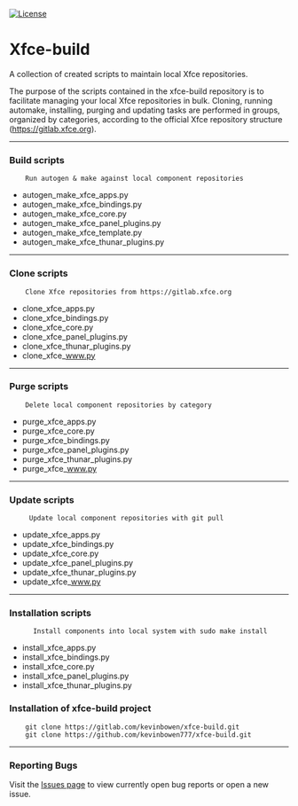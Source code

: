 [![License](https://img.shields.io/badge/License-GPL%20v2-blue.svg)](https://gitlab.com/kevinbowen/xfce-build/-/blob/master/LICENSE)

# Xfce-build

A collection of created scripts to maintain local Xfce repositories.

The purpose of the scripts contained in the xfce-build repository is to 
facilitate managing your local Xfce repositories in bulk. 
Cloning, running automake, installing, purging and updating tasks are 
performed in groups, organized by categories, according to the official 
Xfce repository structure (https://gitlab.xfce.org).

----
### Build scripts

        Run autogen & make against local component repositories

 - autogen_make_xfce_apps.py
 - autogen_make_xfce_bindings.py
 - autogen_make_xfce_core.py
 - autogen_make_xfce_panel_plugins.py
 - autogen_make_xfce_template.py
 - autogen_make_xfce_thunar_plugins.py

----
### Clone scripts

        Clone Xfce repositories from https://gitlab.xfce.org

 - clone_xfce_apps.py
 - clone_xfce_bindings.py
 - clone_xfce_core.py 
 - clone_xfce_panel_plugins.py
 - clone_xfce_thunar_plugins.py
 - clone_xfce_www.py

----
### Purge scripts

        Delete local component repositories by category 

 - purge_xfce_apps.py
 - purge_xfce_core.py
 - purge_xfce_bindings.py
 - purge_xfce_panel_plugins.py
 - purge_xfce_thunar_plugins.py
 - purge_xfce_www.py

----
### Update scripts

         Update local component repositories with git pull 
        
 - update_xfce_apps.py
 - update_xfce_bindings.py
 - update_xfce_core.py
 - update_xfce_panel_plugins.py
 - update_xfce_thunar_plugins.py
 - update_xfce_www.py
----
### Installation scripts

          Install components into local system with sudo make install

 - install_xfce_apps.py
 - install_xfce_bindings.py
 - install_xfce_core.py
 - install_xfce_panel_plugins.py
 - install_xfce_thunar_plugins.py

### Installation of xfce-build project

        git clone https://gitlab.com/kevinbowen/xfce-build.git
        git clone https://github.com/kevinbowen777/xfce-build.git

----
### Reporting Bugs

   Visit the [Issues page](https://gitlab.com/kevinbowen/xfce-build/-/issues) 
     to view currently open bug reports or open a new issue. 
